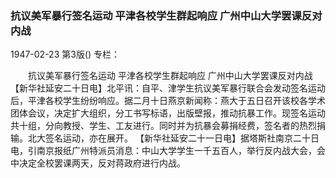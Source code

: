 ### 抗议美军暴行签名运动  平津各校学生群起响应  广州中山大学罢课反对内战

1947-02-23
第3版()
专栏：

　　抗议美军暴行签名运动
    平津各校学生群起响应
    广州中山大学罢课反对内战
    【新华社延安二十日电】北平讯：自平、津学生抗议美军暴行联合会发动签名运动后，平津各校学生纷纷响应。据二月十日燕京新闻称：燕大于五日召开该校各学术团体会议，决定扩大组织，分工书写标语，出版壁报，推动抗暴工作。现签名运动共十组，分向教授、学生、工友进行。同时并为抗暴会募捐经费，签名者的热烈捐输。北大签名运动，亦在展开。
    【新华社延安二十一日电】据塔斯社南京二十日电，引南京报纸广州特派员消息：中山大学学生一千五百人，举行反内战大会，会中决定全校罢课两天，反对蒋政府进行内战。
